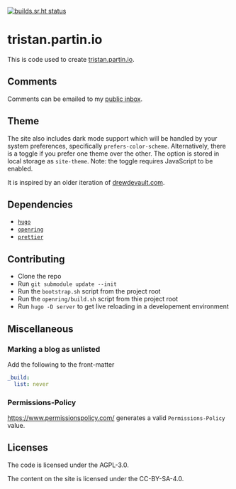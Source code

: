 [![builds.sr.ht status](https://builds.sr.ht/~tristan957/tristan.partin.io.svg)](https://builds.sr.ht/~tristan957/tristan.partin.io?)

# tristan.partin.io

This is code used to create [tristan.partin.io](https://tristan.partin.io).

## Comments

Comments can be emailed to my
[public inbox](mailto:tristan957/public-inbox@lists.sr.ht).

## Theme

The site also includes dark mode support which will be handled by your system
preferences, specifically `prefers-color-scheme`. Alternatively, there is a
toggle if you prefer one theme over the other. The option is stored in local
storage as `site-theme`. Note: the toggle requires JavaScript to be enabled.

It is inspired by an older iteration of
[drewdevault.com](https://drewdevault.com).

## Dependencies

- [`hugo`](https://gohugo.io)
- [`openring`](https://git.sr.ht/~sircmpwn/openring)
- [`prettier`](https://prettier.io/)

## Contributing

- Clone the repo
- Run `git submodule update --init`
- Run the `bootstrap.sh` script from the project root
- Run the `openring/build.sh` script from thie project root
- Run `hugo -D server` to get live reloading in a developement environment

## Miscellaneous

### Marking a blog as unlisted

Add the following to the front-matter

```yaml
_build:
  list: never
```

### Permissions-Policy

https://www.permissionspolicy.com/ generates a valid `Permissions-Policy` value.

## Licenses

The code is licensed under the AGPL-3.0.

The content on the site is licensed under the CC-BY-SA-4.0.
